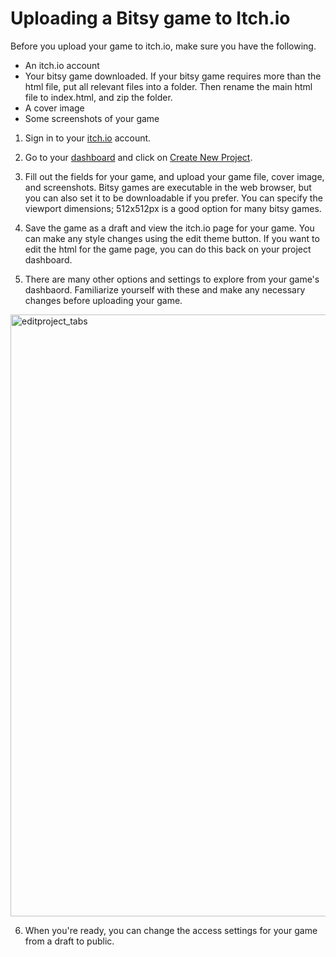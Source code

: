 # Uploading a Bitsy game to Itch.io

Before you upload your game to itch.io, make sure you have the following.

* An itch.io account 
* Your bitsy game downloaded. If your bitsy game requires more than the html file, put all relevant files into a folder. Then rename the main html file to index.html, and zip the folder.
* A cover image
* Some screenshots of your game

1. Sign in to your [itch.io](https://itch.io) account.
   
2. Go to your [dashboard](https://itch.io/dashboard) and click on [Create New Project](https://itch.io/game/new).

3. Fill out the fields for your game, and upload your game file, cover image, and screenshots. Bitsy games are executable in the web browser, but you can also set it to be downloadable if you prefer. You can specify the viewport dimensions; 512x512px is a good option for many bitsy games. 

4. Save the game as a draft and view the itch.io page for your game. You can make any style changes using the edit theme button. If you want to edit the html for the game page, you can do this back on your project dashboard.

5. There are many other options and settings to explore from your game's dashbaord. Familiarize yourself with these and make any necessary changes before uploading your game.
<img width="963" alt="editproject_tabs" src="https://github.com/le-doux/bitsy/assets/15849522/26750efe-2cc6-4cfe-aa01-a02e2b594842">

6. When you're ready, you can change the access settings for your game from a draft to public.
